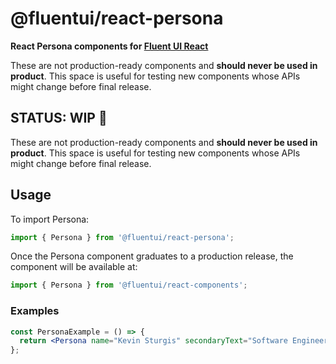 # @fluentui/react-persona

**React Persona components for [Fluent UI React](https://react.fluentui.dev/)**

These are not production-ready components and **should never be used in product**. This space is useful for testing new components whose APIs might change before final release.

## STATUS: WIP 🚧

These are not production-ready components and **should never be used in product**. This space is useful for testing new components whose APIs might change before final release.

## Usage

To import Persona:

```js
import { Persona } from '@fluentui/react-persona';
```

Once the Persona component graduates to a production release, the component will be available at:

```js
import { Persona } from '@fluentui/react-components';
```

### Examples

```jsx
const PersonaExample = () => {
  return <Persona name="Kevin Sturgis" secondaryText="Software Engineer" />;
};
```
